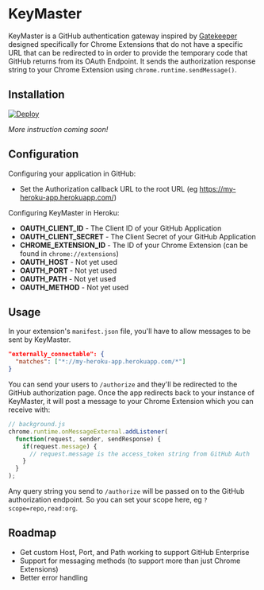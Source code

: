 # KeyMaster

KeyMaster is a GitHub authentication gateway inspired by [Gatekeeper](https://github.com/prose/gatekeeper) designed specifically for Chrome Extensions that do not have a specific URL that can be redirected to in order to provide the temporary code that GitHub returns from its OAuth Endpoint. It sends the authorization response string to your Chrome Extension using `chrome.runtime.sendMessage()`.


## Installation

[![Deploy](https://www.herokucdn.com/deploy/button.png)](https://heroku.com/deploy)

*More instruction coming soon!*

## Configuration

Configuring your application in GitHub:

- Set the Authorization callback URL to the root URL (eg https://my-heroku-app.herokuapp.com/)

Configuring KeyMaster in Heroku:

- **OAUTH_CLIENT_ID** - The Client ID of your GitHub Application
- **OAUTH_CLIENT_SECRET** - The Client Secret of your GitHub Application
- **CHROME_EXTENSION_ID** - The ID of your Chrome Extension (can be found in `chrome://extensions`)
- **OAUTH_HOST** - Not yet used
- **OAUTH_PORT** - Not yet used
- **OAUTH_PATH** - Not yet used
- **OAUTH_METHOD** - Not yet used

## Usage

In your extension's `manifest.json` file, you'll have to allow messages to be sent by KeyMaster.

```json
"externally_connectable": {
  "matches": ["*://my-heroku-app.herokuapp.com/*"]
}
```

You can send your users to `/authorize` and they'll be redirected to the GitHub authorization page. Once the app redirects back to your instance of KeyMaster, it will post a message to your Chrome Extension which you can receive with:

```javascript
// background.js
chrome.runtime.onMessageExternal.addListener(
  function(request, sender, sendResponse) {
    if(request.message) {
      // request.message is the access_token string from GitHub Auth
    }
  }
);
```

Any query string you send to `/authorize` will be passed on to the GitHub authorization endpoint. So you can set your scope here, eg `?scope=repo,read:org`.

## Roadmap

- Get custom Host, Port, and Path working to support GitHub Enterprise
- Support for messaging methods (to support more than just Chrome Extensions)
- Better error handling

